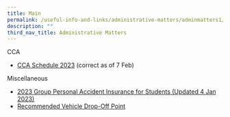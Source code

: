 ```yaml
---
title: Main
permalink: /useful-info-and-links/administrative-matters/adminmatters1/
description: ""
third_nav_title: Administrative Matters
---
```

CCA

* [CCA Schedule 2023](/files/cca%20daily%20schedule%202023-7feb.pdf) (correct as of 7 Feb)

Miscellaneous
* [2023 Group Personal Accident Insurance for Students (Updated 4 Jan 2023)](/files/Product%20Fact%20Sheet%20Year%202023_GPA%20Product%20Fact%20Sheet%20for%202023.pdf)
* [Recommended Vehicle Drop-Off Point](/files/Recommended%20Drop%20Off%20Point.pdf)
[]()
